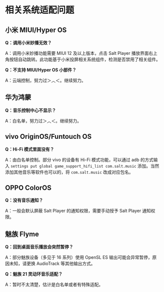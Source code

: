 # 相关系统适配问题

## 小米 MIUI/Hyper OS

**Q：调用小米妙播无效？**

A：调用小米妙播功能需要 MIUI 12 及以上版本，点击 Salt Player 播放界面右上角按钮自动跳转。此功能基于小米投屏相关系统组件，检测是否禁用了相关组件。

**Q：不支持 MIUI/Hyper OS 小部件？**

A：云端控制，努力过＞︿＜。继续努力。

## 华为鸿蒙

**Q：音乐控制中心不显示？**

A：白名单，努力过＞︿＜。继续努力。

## vivo OriginOS/Funtouch OS

**Q：Hi-Fi 模式里面没有？**

A：由白名单控制。部分 vivo 的设备有 Hi-Fi 模式功能，可以通过 adb 的方式输入 `settings put global game_support_hifi_list com.salt.music` 添加。当然添加其他音乐等软件也可以的，将 `com.salt.music` 改成对应包名。

## OPPO ColorOS

**Q：没有音乐通知？**

A：一般会默认屏蔽 Salt Player 的通知权限，需要手动授予 Salt Player 通知权限。

## 魅族 Flyme

**Q：回到桌面音乐播放会突然暂停？**

A：部分魅族设备（多见于 16 系列）使用 OpenSL ES 输出可能会异常暂停，原因未知，请更换 AudioTrack 等其他输出方式。

**Q：魅族 21 灵动环音乐适配？**

A：暂时不太清楚，估计是白名单或者有特殊适配。